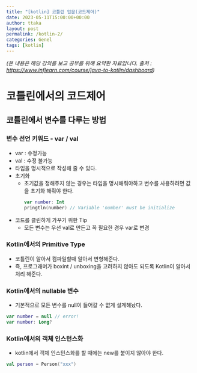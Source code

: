 ```yaml
---
title: "[kotlin] 코틀린 입문(코드제어)"
date: 2023-05-11T15:00:00+00:00
author: ttaka
layout: post
permalink: /kotlin-2/
categories: Genel
tags: [kotlin]
---
```


_(본 내용은 해당 강의를 보고 공부를 위해 요약한 자료입니다. 출처 : https://www.inflearn.com/course/java-to-kotlin/dashboard)_

# 코틀린에서의 코드제어
## 코틀린에서 변수를 다루는 방법
### 변수 선언 키워드 - var / val
- var : 수정가능
- val : 수정 불가능
- 타입을 명시적으로 작성해 줄 수 있다.
- 초기화
  - 초기값을 정해주지 않는 경우는 타입을 명시해줘야하고 변수를 사용하려면 값을 초기화 해줘야 한다.
    ```kt
    var number: Int
    pringtln(number) // Variable 'number' must be initialize
    ```
- 코드를 클린하게 가꾸기 위한 Tip
  - 모든 변수는 우선 val로 만든고 꼭 필요한 경우 var로 변경

### Kotlin에서의 Primitive Type 
- 코틀린이 알아서 컴파일할때 알아서 변형해준다.
- 즉, 프로그래머가 boxint / unboxing을 고려하지 않아도 되도록 Kotlin이 알아서 처리 해준다.

### Kotlin에서의 nullable 변수
- 기본적으로 모든 변수를 null이 들어갈 수 없게 설계해놨다.
```kt
var number = null // error!
var number: Long?
```

### Kotlin에서의 객체 인스턴스화
- kotlin에서 객체 인스턴스화를 할 때에는 new를 붙이지 않아야 한다.
```kt
val person = Person("xxx")

```






